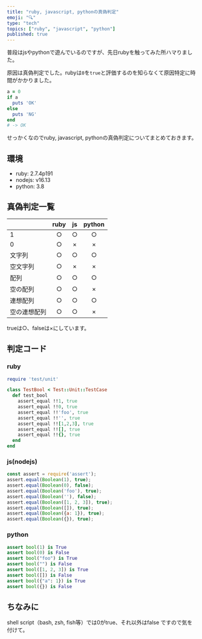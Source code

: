 ```yaml
---
title: "ruby, javascript, pythonの真偽判定"
emoji: "🔍"
type: "tech"
topics: ["ruby", "javascript", "python"]
published: true
---
```


普段はjsやpythonで遊んでいるのですが、先日rubyを触ってみた所ハマりました。

原因は真偽判定でした。rubyは`0`を`true`と評価するのを知らなくて原因特定に時間がかかりました。

```ruby
a = 0
if a
  puts 'OK'
else
  puts 'NG'
end
# -> OK
```

せっかくなのでruby, javascript, pythonの真偽判定についてまとめておきます。

## 環境

- ruby: 2.7.4p191
- nodejs: v16.13
- python: 3.8

## 真偽判定一覧

|             | ruby | js | python |
|:------------|:----:|:--:|:------:|
| 1           |  ○   | ○  |   ○    |
| 0           |  ○   | ×  |   ×    |
| 文字列      |  ○   | ○  |   ○    |
| 空文字列    |  ○   | ×  |   ×    |
| 配列        |  ○   | ○  |   ○    |
| 空の配列     |  ○   | ○  |   ×    |
| 連想配列    |  ○   | ○  |   ○    |
| 空の連想配列 |  ○   | ○  |   ×    |

trueは○、falseは×にしています。

## 判定コード

### ruby

```ruby
require 'test/unit'

class TestBool < Test::Unit::TestCase
  def test_bool
    assert_equal !!1, true
    assert_equal !!0, true
    assert_equal !!'foo', true
    assert_equal !!'', true
    assert_equal !![1,2,3], true
    assert_equal !![], true
    assert_equal !!{}, true
  end
end
```

### js(nodejs)

```js
const assert = require('assert');
assert.equal(Boolean(1), true);
assert.equal(Boolean(0), false);
assert.equal(Boolean('foo'), true);
assert.equal(Boolean(''), false);
assert.equal(Boolean([1, 2, 3]), true);
assert.equal(Boolean([]), true);
assert.equal(Boolean({a: 1}), true);
assert.equal(Boolean({}), true);
```

### python

```python
assert bool(1) is True
assert bool(0) is False
assert bool("foo") is True
assert bool("") is False
assert bool([1, 2, 3]) is True
assert bool([]) is False
assert bool({"a": 1}) is True
assert bool({}) is False
```

## ちなみに

shell script（bash, zsh, fish等）では0がtrue、それ以外はfalse
ですので気を付けて。
